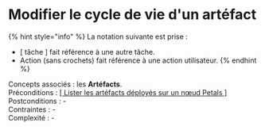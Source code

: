 # Modifier le cycle de vie d'un artéfact

{% hint style="info" %}
La notation suivante est prise :

* \[ tâche \] fait référence à une autre tâche.
* Action \(sans crochets\) fait référence à une action utilisateur.
{% endhint %}

Concepts associés : les **Artéfacts**.  
Préconditions : [\[ Lister les artéfacts déployés sur un nœud Petals \]](lister-lensemble-des-artefacts-deployes-sur-un-noeud-petals.md)  
Postconditions : -  
Contraintes : -  
Complexité : -


